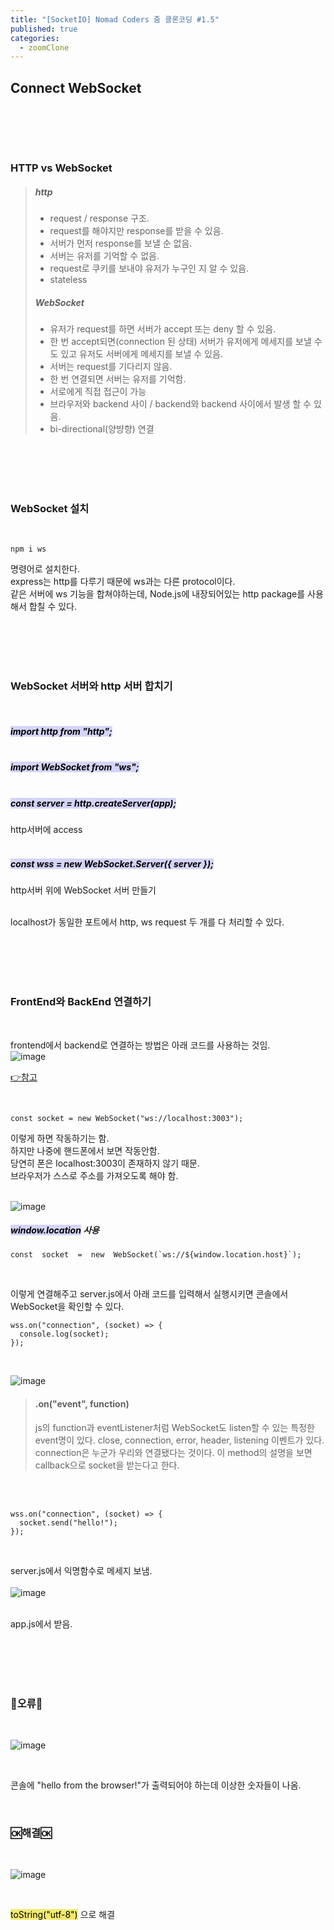 ```yaml
---
title: "[SocketIO] Nomad Coders 줌 클론코딩 #1.5"
published: true
categories:
  - zoomClone
---
```


## Connect WebSocket

<br>

<script src="https://gist.github.com/seulgi9506/d84308093e255a7fbd575f7e6a53b220.js"></script>

<br><br>

### HTTP vs WebSocket

> ##### http
>
> - request / response 구조.
> - request를 해야지만 response를 받을 수 있음.
> - 서버가 먼저 response를 보낼 순 없음.
> - 서버는 유저를 기억할 수 없음.
> - request로 쿠키를 보내야 유저가 누구인 지 알 수 있음.
> - stateless
>   <br>
>
> ##### WebSocket
>
> - 유저가 request를 하면 서버가 accept 또는 deny 할 수 있음.
> - 한 번 accept되면(connection 된 상태) 서버가 유저에게 메세지를 보낼 수도 있고 유저도 서버에게 메세지를 보낼 수 있음.
> - 서버는 request를 기다리지 않음.
> - 한 번 연결되면 서버는 유저를 기억함.
> - 서로에게 직접 접근이 가능
> - 브라우저와 backend 사이 / backend와 backend 사이에서 발생 할 수 있음.
> - bi-directional(양뱡향) 연결

<br><br><br><br>

### WebSocket 설치

<br>

    npm i ws

명령어로 설치한다.<br>express는 http를 다루기 때문에 ws과는 다른 protocol이다. <br>같은 서버에 ws 기능을 합쳐야하는데, Node.js에 내장되어있는 http package를 사용해서 합칠 수 있다.

<br><br><br><br>

### WebSocket 서버와 http 서버 합치기

<br>

##### **<mark style="background-color: #d4d4f8">import http from "http";</mark>**<br><br>

##### **<mark style="background-color: #d4d4f8">import WebSocket from "ws";</mark>**<br><br>

##### **<mark style="background-color: #d4d4f8">const server = http.createServer(app);</mark>**

http서버에 access<br><br>

##### **<mark style="background-color: #d4d4f8">const wss = new WebSocket.Server({ server });</mark>**

http서버 위에 WebSocket 서버 만들기<br><br>

localhost가 동일한 포트에서 http, ws request 두 개를 다 처리할 수 있다.

<br><br><br><br>

### FrontEnd와 BackEnd 연결하기

<br>

frontend에서 backend로 연결하는 방법은 아래 코드를 사용하는 것임.<br>
![image](https://user-images.githubusercontent.com/102353910/162972154-8d8ff9bf-ea10-4fbf-8ff9-b069bc390afd.png)

[👉참고](https://developer.mozilla.org/ko/docs/Web/API/WebSocket/WebSocket)

<br>

    const socket = new WebSocket("ws://localhost:3003");

이렇게 하면 작동하기는 함.<br>하지만 나중에 핸드폰에서 보면 작동안함.<br>당연히 폰은 localhost:3003이 존재하지 않기 때문.<br>브라우저가 스스로 주소를 가져오도록 해야 함.
<br><br>

![image](https://user-images.githubusercontent.com/102353910/162972638-a62ff6da-b5cc-4279-9c58-1519c92530e3.png)

##### **<mark style="background-color: #d4d4f8">window.location</mark> 사용**<br>

    const  socket  =  new  WebSocket(`ws://${window.location.host}`);

<br>

이렇게 연결해주고 server.js에서 아래 코드를 입력해서 실행시키면 콘솔에서 WebSocket을 확인할 수 있다.
<br>

    wss.on("connection", (socket) => {
      console.log(socket);
    });

<br>

![image](https://user-images.githubusercontent.com/102353910/162973619-8bca95b0-b88e-4d86-9f5c-31347bba6639.png)
<br>

> #### **.on("event", function)**
>
> js의 function과 eventListener처럼 WebSocket도 listen할 수 있는 특정한 event명이 있다.
> close, connection, error, header, listening 이벤트가 있다.
> connection은 누군가 우리와 연결됐다는 것이다. 이 method의 설명을 보면 callback으로 socket을 받는다고 한다.

<br><br>

    wss.on("connection", (socket) => {
      socket.send("hello!");
    });

<br>

server.js에서 익명함수로 메세지 보냄.
<br><br>
![image](https://user-images.githubusercontent.com/102353910/162974767-11b8a678-9a89-42ef-99c2-a9729c01c9e4.png)

<br>
app.js에서 받음.

<br><br><br><br>

### 🚫오류🚫

<br>

![image](https://user-images.githubusercontent.com/102353910/162975202-de0b700e-0e27-47e8-8ebe-85f3f390cd52.png)

<br>

콘솔에 "hello from the browser!"가 출력되어야 하는데 이상한 숫자들이 나옴.

<br>

### 🆗해결🆗

<br>

![image](https://user-images.githubusercontent.com/102353910/162975439-1bc5bd99-9f37-40a7-a8cd-04cf6d12c8fc.png)

<br>

<mark style="background-color: #f2ea6e">toString("utf-8")</mark> 으로 해결

<br><br><br><br>
